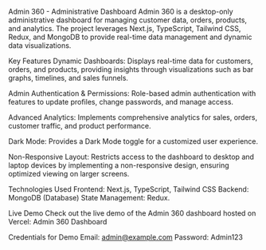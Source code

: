 Admin 360 - Administrative Dashboard
Admin 360 is a desktop-only administrative dashboard for managing customer data, orders, products, and analytics. The project leverages Next.js, TypeScript, Tailwind CSS, Redux, and MongoDB to provide real-time data management and dynamic data visualizations.

Key Features
Dynamic Dashboards: Displays real-time data for customers, orders, and products, providing insights through visualizations such as bar graphs, timelines, and sales funnels.

Admin Authentication & Permissions: Role-based admin authentication with features to update profiles, change passwords, and manage access.

Advanced Analytics: Implements comprehensive analytics for sales, orders, customer traffic, and product performance.

Dark Mode: Provides a Dark Mode toggle for a customized user experience.

Non-Responsive Layout: Restricts access to the dashboard to desktop and laptop devices by implementing a non-responsive design, ensuring optimized viewing on larger screens.

Technologies Used
Frontend: Next.js, TypeScript, Tailwind CSS
Backend: MongoDB (Database)
State Management: Redux.

Live Demo
Check out the live demo of the Admin 360 dashboard hosted on Vercel:
Admin 360 Dashboard

Credentials for Demo
Email: admin@example.com
Password: Admin123
